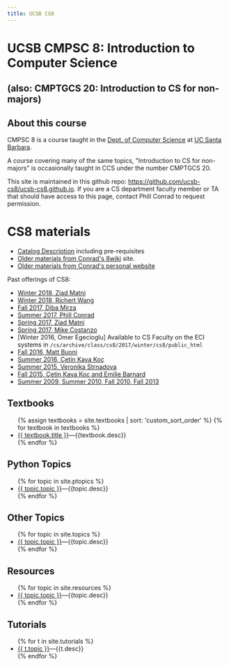 ```yaml
---
title: UCSB CS8
---
```


<h1>UCSB CMPSC 8: Introduction to Computer Science</h1>
<h2>(also: CMPTGCS 20: Introduction to CS for non-majors)</h2>

<div id="about" data-role="collapsible" data-collapsed="true" markdown="1">
<h2>About this course</h2>

CMPSC 8 is a course taught in the [Dept. of Computer Science](http://www.cs.ucsb.edu) at
[UC Santa Barbara](http://www.ucsb.edu).

A course covering many of the same topics, "Introduction to CS for non-majors" is occasionally taught in CCS under the number CMPTGCS 20.

This site is maintained in this github repo: <https://github.com/ucsb-cs8/ucsb-cs8.github.io>.   If you are a CS department faculty member or TA that should have access to this page, contact Phill Conrad to request permission.

# CS8 materials

* [Catalog Description](https://www.cs.ucsb.edu/education/courses/cmpsc-8) including pre-requisites
* [Older materials from Conrad's 8wiki](https://foo.cs.ucsb.edu/8wiki) site.
* [Older materials from Conrad's personal website](https://www.cs.ucsb.edu/~pconrad/cs8)

Past offerings of CS8:

* [Winter 2018, Ziad Matni](https://ucsb-cs8-w18-matni.github.io)
* [Winter 2018, Richert Wang](https://ucsb-cs8-w18-wang.github.io)
* [Fall 2017, Diba Mirza](https://ucsb-cs8-f17.github.io)
* [Summer 2017, Phill Conrad](https://ucsb-cs8-m17.github.io)
* [Spring 2017, Ziad Matni](https://ucsb-cs8-s17.github.io)
* [Spring 2017, Mike Costanzo](https://www.cs.ucsb.edu/~mikec/cs8/)
* [Winter 2016, Omer Egecioglu] Available to CS Faculty on the ECI systems in  `/cs/archive/class/cs8/2017/winter/cs8/public_html`
* [Fall 2016, Matt Buoni](https://www.cs.ucsb.edu/~buoni/cs8/)
* [Summer 2016, Çetin Kaya Koç](http://koclab.cs.ucsb.edu/teaching/cs8/)
* [Summer 2015, Veronika Strnadova](https://www.cs.ucsb.edu/~veronika/cs8/)
* [Fall 2015, Çetin Kaya Koç and Emilie Barnard](http://emiliebarnard.com/teaching/cs8fall14/)
* [Summer 2009, Summer 2010, Fall 2010, Fall 2013](https://www.cs.ucsb.edu/~pconrad/cs8/)

</div><!-- about -->


<div id="textbooks" data-role="collapsible" data-collapsed="false">
  <h2>Textbooks</h2>
    <ul>
      {% assign textbooks = site.textbooks | sort: 'custom_sort_order' %}
      {% for textbook in textbooks %}
         <li {% if topic.indent %} class="indent" {% endif %}><a href="{{textbook.url}}">{{ textbook.title }}</a>&mdash;{{textbook.desc}}</li>
      {% endfor %}
    </ul>
</div>

<div id="ptopics" data-role="collapsible" data-collapsed="false">
  <h2>Python Topics</h2>
  <ul>
   {% for topic in site.ptopics %}
     <li {% if topic.indent %} class="indent" {% endif %}><a href="{{topic.url}}">{{ topic.topic }}</a>&mdash;{{topic.desc}}</li>
   {% endfor %}
  </ul>
</div>

<div id="topics" data-role="collapsible" data-collapsed="false">
  <h2>Other Topics</h2>
  <ul>
   {% for topic in site.topics %}
     <li {% if topic.indent %} class="indent" {% endif %}><a href="{{topic.url}}">{{ topic.topic }}</a>&mdash;{{topic.desc}}</li>
   {% endfor %}
  </ul>
</div>



<div id="resources" data-role="collapsible" data-collapsed="false">
  <h2>Resources</h2>
  <ul>
   {% for topic in site.resources %}
     <li {% if topic.indent %} class="indent" {% endif %}><a href="{{topic.url}}">{{ topic.topic }}</a>&mdash;{{topic.desc}}</li>
   {% endfor %}
  </ul>
</div>

<div id="tutorials" data-role="collapsible" data-collapsed="false">
  <h2>Tutorials</h2>
  <ul>
   {% for t in site.tutorials %}
     <li {% if t.indent %} class="indent" {% endif %} ><a href="{{t.url}}">{{ t.topic }}</a>&mdash;{{t.desc}}</li>
   {% endfor %}
  </ul>
</div>

